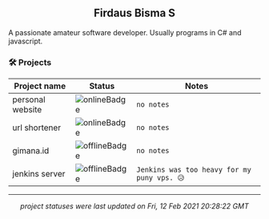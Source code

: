 <h2 align="center">Firdaus Bisma S</h2>
A passionate amateur software developer. Usually programs in C# and javascript.

### 🛠 Projects
| Project name | Status | Notes |
| --- | --- | --- |
| personal website | ![onlineBadge](https://img.shields.io/badge/status-online-%234caf50) | `no notes` |
| url shortener | ![onlineBadge](https://img.shields.io/badge/status-online-%234caf50) | `no notes` |
| gimana.id | ![offlineBadge](https://img.shields.io/badge/status-offline-e53935) | `no notes` |
| jenkins server | ![offlineBadge](https://img.shields.io/badge/status-offline-e53935) | `Jenkins was too heavy for my puny vps. 😥` |

---
*<p align="center">project statuses were last updated on Fri, 12 Feb 2021 20:28:22 GMT</p>*